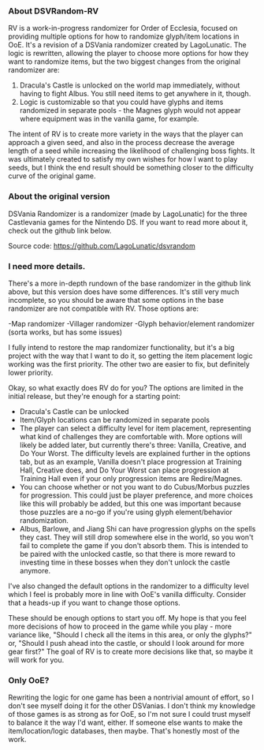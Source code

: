 ### About DSVRandom-RV

RV is a work-in-progress randomizer for Order of Ecclesia, focused on providing multiple options for how to randomize glyph/item locations in OoE. It's a revision of a DSVania randomizer created by LagoLunatic. The logic is rewritten, allowing the player to choose more options for how they want to randomize items, but the two biggest changes from the original randomizer are:

1. Dracula's Castle is unlocked on the world map immediately, without having to fight Albus. You still need items to get anywhere in it, though.
2. Logic is customizable so that you could have glyphs and items randomized in separate pools - the Magnes glyph would not appear where equipment was in the vanilla game, for example.

The intent of RV is to create more variety in the ways that the player can approach a given seed, and also in the process decrease the average length of a seed while increasing the likelihood of challenging boss fights. It was ultimately created to satisfy my own wishes for how I want to play seeds, but I think the end result should be something closer to the difficulty curve of the original game.

### About the original version

DSVania Randomizer is a randomizer (made by LagoLunatic) for the three Castlevania games for the Nintendo DS. If you want to read more about it, check out the github link below.

Source code: https://github.com/LagoLunatic/dsvrandom

### I need more details.

There's a more in-depth rundown of the base randomizer in the github link above, but this version does have some differences. It's still very much incomplete, so you should be aware that some options in the base randomizer are not compatible with RV. Those options are:

-Map randomizer
-Villager randomizer
-Glyph behavior/element randomizer (sorta works, but has some issues)

I fully intend to restore the map randomizer functionality, but it's a big project with the way that I want to do it, so getting the item placement logic working was the first priority. The other two are easier to fix, but definitely lower priority.

Okay, so what exactly does RV do for you? The options are limited in the initial release, but they're enough for a starting point:

* Dracula's Castle can be unlocked
* Item/Glyph locations can be randomized in separate pools
* The player can select a difficulty level for item placement, representing what kind of challenges they are comfortable with. More options will likely be added later, but currently there's three: Vanilla, Creative, and Do Your Worst. The difficulty levels are explained further in the options tab, but as an example, Vanilla doesn't place progression at Training Hall, Creative does, and Do Your Worst can place progression at Training Hall even if your only progression items are Redire/Magnes.
* You can choose whether or not you want to do Cubus/Morbus puzzles for progression. This could just be player preference, and more choices like this will probably be added, but this one was important because those puzzles are a no-go if you're using glyph element/behavior randomization.
* Albus, Barlowe, and Jiang Shi can have progression glyphs on the spells they cast. They will still drop somewhere else in the world, so you won't fail to complete the game if you don't absorb them. This is intended to be paired with the unlocked castle, so that there is more reward to investing time in these bosses when they don't unlock the castle anymore.

I've also changed the default options in the randomizer to a difficulty level which I feel is probably more in line with OoE's vanilla difficulty. Consider that a heads-up if you want to change those options.

These should be enough options to start you off. My hope is that you feel more decisions of how to proceed in the game while you play - more variance like, "Should I check all the items in this area, or only the glyphs?" or, "Should I push ahead into the castle, or should I look around for more gear first?" The goal of RV is to create more decisions like that, so maybe it will work for you.

### Only OoE?

Rewriting the logic for one game has been a nontrivial amount of effort, so I don't see myself doing it for the other DSVanias. I don't think my knowledge of those games is as strong as for OoE, so I'm not sure I could trust myself to balance it the way I'd want, either. If someone else wants to make the item/location/logic databases, then maybe. That's honestly most of the work.
